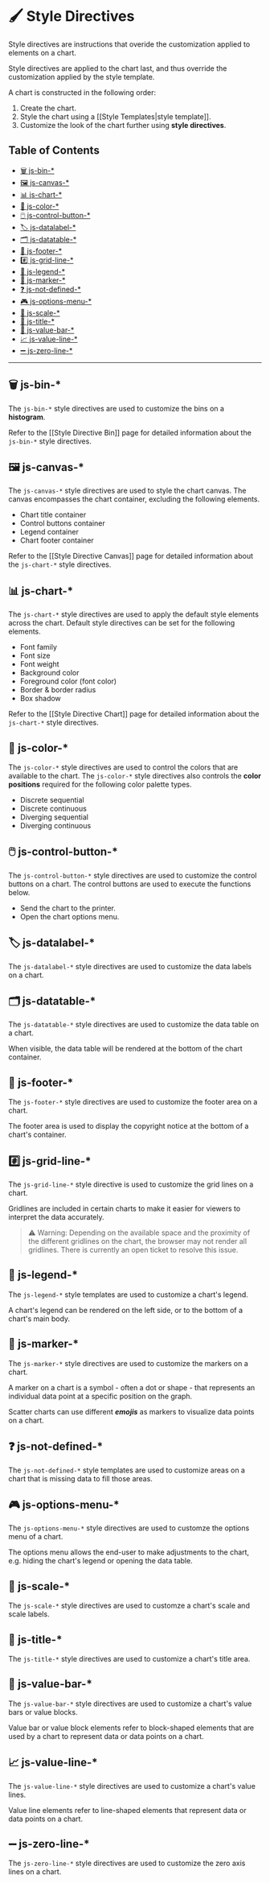 # 🖌️ Style Directives

Style directives are instructions that overide the customization applied to elements on a chart.

Style directives are applied to the chart last, and thus override the customization applied by the style template.

A chart is constructed in the following order:

 1. Create the chart.
 2. Style the chart using a [[Style Templates|style template]].
 3. Customize the look of the chart further using **style directives**.

## Table of Contents
 - [🗑️ js-bin-*](#️-js-bin-)
 - [🖼️ js-canvas-*](#️-js-canvas-)
 - [📊 js-chart-*](#-js-chart-)
 - [🎨 js-color-*](#-js-color-)
 - [🖱️ js-control-button-*](#️-js-control-button-)
 - [🏷️ js-datalabel-*](#️-js-datalabel-)
 - [🗂️ js-datatable-*](#️-js-datatable-)
 - [🦶 js-footer-*](#-js-footer-)
 - #[️⃣ js-grid-line-*](#️⃣-js-grid-line-)
 - [📘 js-legend-*](#-js-legend-)
 - [📍 js-marker-*](#-js-marker-)
 - [❓ js-not-defined-*](#-js-not-defined-)
 - [🎮 js-options-menu-*](#-js-options-menu-)
 - [📏 js-scale-*](#-js-scale-)
 - [📄 js-title-*](#-js-title-)
 - [🧱 js-value-bar-*](#-js-value-bar-)
 - [📈 js-value-line-*](#-js-value-line-)
 - [➖ js-zero-line-*](#-js-zero-line-)

---

## 🗑️ js-bin-*

The `js-bin-*` style directives are used to customize the bins on a **histogram**.

Refer to the [[Style Directive Bin]] page for detailed information about the `js-bin-*` style directives.

## 🖼️ js-canvas-*

The `js-canvas-*` style directives are used to style the chart canvas. The canvas encompasses the chart container, excluding the following elements.

 - Chart title container
 - Control buttons container
 - Legend container
 - Chart footer container

Refer to the [[Style Directive Canvas]] page for detailed information about the `js-chart-*` style directives.

## 📊 js-chart-*

The `js-chart-*` style directives are used to apply the default style elements across the chart. Default style directives can be set for the following elements.

 - Font family
 - Font size
 - Font weight
 - Background color
 - Foreground color (font color)
 - Border & border radius
 - Box shadow

Refer to the [[Style Directive Chart]] page for detailed information about the `js-chart-*` style directives.

## 🎨 js-color-*

The `js-color-*` style directives are used to control the colors that are available to the chart. The `js-color-*` style directives also controls the **color positions** required for the following color palette types.

 - Discrete sequential
 - Discrete continuous
 - Diverging sequential
 - Diverging continuous

## 🖱️ js-control-button-*

The `js-control-button-*` style directives are used to customize the control buttons on a chart. The control buttons are used to execute the functions below.

 - Send the chart to the printer.
 - Open the chart options menu.

## 🏷️ js-datalabel-*

The `js-datalabel-*` style directives are used to customize the data labels on a chart.

## 🗂️ js-datatable-*

The `js-datatable-*` style directives are used to customize the data table on a chart.

When visible, the data table will be rendered at the bottom of the chart container.

## 🦶 js-footer-*

The `js-footer-*` style directives are used to customize the footer area on a chart.

The footer area is used to display the copyright notice at the bottom of a chart's container.

## #️⃣ js-grid-line-*

The `js-grid-line-*` style directive is used to customize the grid lines on a chart.

Gridlines are included in certain charts to make it easier for viewers to interpret the data accurately.

> ⚠️ Warning: Depending on the available space and the proximity of the different gridlines on the chart, the browser may not render all gridlines. There is currently an open ticket to resolve this issue.

## 📘 js-legend-*

The `js-legend-*` style templates are used to customize a chart's legend.

A chart's legend can be rendered on the left side, or to the bottom of a chart's main body.

## 📍 js-marker-*

The `js-marker-*` style directives are used to customize the markers on a chart.

A marker on a chart is a symbol - often a dot or shape - that represents an individual data point at a specific position on the graph.

Scatter charts can use different ***emojis*** as markers to visualize data points on a chart.

## ❓ js-not-defined-*

The `js-not-defined-*` style templates are used to customize areas on a chart that is missing data to fill those areas.

## 🎮 js-options-menu-*

The `js-options-menu-*` style directives are used to customze the options menu of a chart.

The options menu allows the end-user to make adjustments to the chart, e.g. hiding the chart's legend or opening the data table.

## 📏 js-scale-*

The `js-scale-*` style directives are used to customze a chart's scale and scale labels.

## 📄 js-title-*

The `js-title-*` style directives are used to customize a chart's title area.

## 🧱 js-value-bar-*

The `js-value-bar-*` style directives are used to customize a chart's value bars or value blocks.

Value bar or value block elements refer to block-shaped elements that are used by a chart to represent data or data points on a chart.

## 📈 js-value-line-*

The `js-value-line-*` style directives are used to customize a chart's value lines.

Value line elements refer to line-shaped elements that represent data or data points on a chart.

## ➖ js-zero-line-*

The `js-zero-line-*` style directives are used to customize the zero axis lines on a chart.